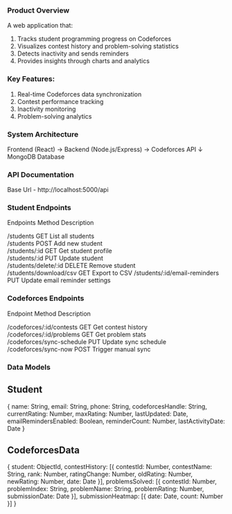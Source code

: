 ### Product Overview

A web application that:

1. Tracks student programming progress on Codeforces
2. Visualizes contest history and problem-solving statistics
3. Detects inactivity and sends reminders
4. Provides insights through charts and analytics

### Key Features:

1. Real-time Codeforces data synchronization
2. Contest performance tracking
3. Inactivity monitoring
4. Problem-solving analytics

### System Architecture

Frontend (React) → Backend (Node.js/Express) → Codeforces API
                    ↓
                MongoDB Database


### API Documentation

Base Url - http://localhost:5000/api

### Student Endpoints

Endpoints 	                 Method	      Description	

/students	                  GET	     List all students	         
/students	                  POST	     Add new student	    
/students/:id	              GET	     Get student profile	     
/students/:id	              PUT	     Update student	        
/students/delete/:id	      DELETE	 Remove student	             
/students/download/csv	      GET	     Export to CSV
/students/:id/email-reminders PUT 	     Update email reminder settings    

### Codeforces Endpoints

Endpoint	               Method	       Description	

/codeforces/:id/contests	GET	         Get contest history	
/codeforces/:id/problems	GET	         Get problem stats	
/codeforces/sync-schedule	PUT	         Update sync schedule	
/codeforces/sync-now	    POST	     Trigger manual sync

### Data Models

## Student
{
  name: String,
  email: String,
  phone: String,
  codeforcesHandle: String,
  currentRating: Number,
  maxRating: Number,
  lastUpdated: Date,
  emailRemindersEnabled: Boolean,
  reminderCount: Number,
  lastActivityDate: Date
}

## CodeforcesData

{
  student: ObjectId,
  contestHistory: [{
    contestId: Number,
    contestName: String,
    rank: Number,
    ratingChange: Number,
    oldRating: Number,
    newRating: Number,
    date: Date
  }],
  problemsSolved: [{
    contestId: Number,
    problemIndex: String,
    problemName: String,
    problemRating: Number,
    submissionDate: Date
  }],
  submissionHeatmap: [{
    date: Date,
    count: Number
  }]
}
